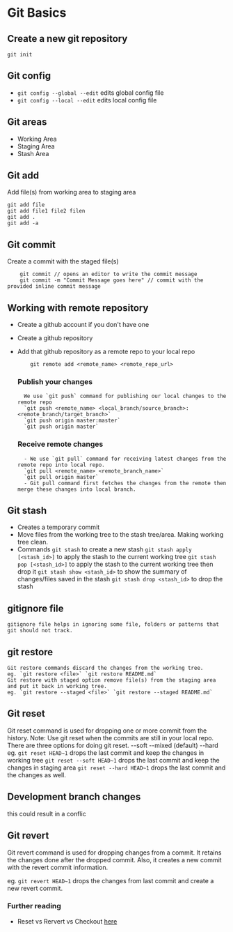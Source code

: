 # Git Basics

## Create a new git repository
`git init`

## Git config
- `git config --global --edit` edits global config file
- `git config --local --edit` edits local config file

## Git areas
- Working Area
- Staging Area
- Stash Area

## Git add
Add file(s) from working area to staging area
```
git add file
git add file1 file2 filen
git add .
git add -a
```

## Git commit
Create a commit with the staged file(s)
```
    git commit // opens an editor to write the commit message
    git commit -m "Commit Message goes here" // commit with the provided inline commit message
```

## Working with remote repository
- Create a github account if you don't have one
- Create a github repository
- Add that github repository as a remote repo to your local repo
    ```
        git remote add <remote_name> <remote_repo_url>
   ```

    ### Publish your changes
        We use `git push` command for publishing our local changes to the remote repo
        `git push <remote_name> <local_branch/source_branch>:<remote_branch/target_branch>`
        `git push origin master:master`
        `git push origin master`

    ### Receive remote changes
        - We use `git pull` command for receiving latest changes from the remote repo into local repo.
        `git pull <remote_name> <remote_branch_name>`
        `git pull origin master`
        - Git pull command first fetches the changes from the remote then merge these changes into local branch.

## Git stash
- Creates a temporary commit
- Move files from the working tree to the stash tree/area. Making working tree clean.
- Commands
    `git stash` to create a new stash
    `git stash apply [<stash_id>]` to apply the stash to the current working tree
    `git stash pop [<stash_id>]` to apply the stash to the current working tree then drop it
    `git stash show <stash_id>` to show the summary of changes/files saved in the stash
    `git stash drop <stash_id>` to drop the stash

## gitignore file
    gitignore file helps in ignoring some file, folders or patterns that git should not track.

## git restore
    Git restore commands discard the changes from the working tree.
    eg. `git restore <file>` `git restore README.md`
    Git restore with staged option remove file(s) from the staging area and put it back in working tree.
    eg. `git restore --staged <file>` `git restore --staged README.md`

## Git reset
Git reset command is used for dropping one or more commit from the history. 
Note: Use git reset when the commits are still in your local repo.
There are three options for doing git reset.
--soft
--mixed (default)
--hard
eg. `git reset HEAD~1` drops the last commit and keep the changes in working tree
`git reset --soft HEAD~1` drops the last commit and keep the changes in staging area
`git reset --hard HEAD~1` drops the last commit and the changes as well.

## Development branch changes
this could result in a conflic

## Git revert
Git revert command is used for dropping changes from a commit. It retains the changes done after the dropped commit. Also, it creates a new commit with the revert commit information.

eg. `git revert HEAD~1` drops the changes from last commit and create a new revert commit.

### Further reading
- Reset vs Rervert vs Checkout [here](https://sillevl.gitbooks.io/git/content/advanced/reset-checkout-revert/)